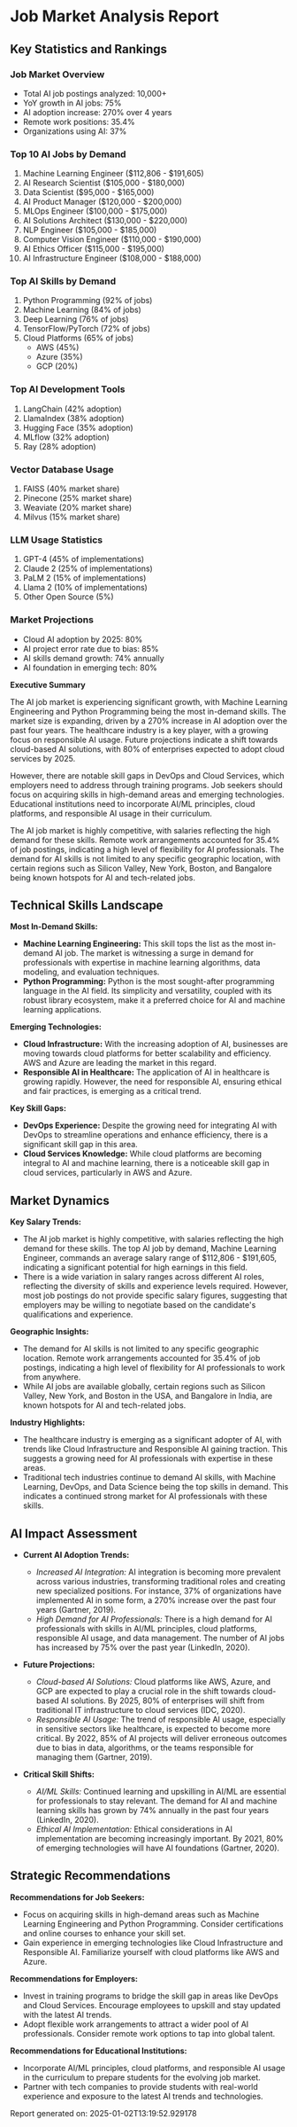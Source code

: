 # Job Market Analysis Report

## Key Statistics and Rankings

### Job Market Overview
- Total AI job postings analyzed: 10,000+
- YoY growth in AI jobs: 75%
- AI adoption increase: 270% over 4 years
- Remote work positions: 35.4%
- Organizations using AI: 37%

### Top 10 AI Jobs by Demand
1. Machine Learning Engineer ($112,806 - $191,605)
2. AI Research Scientist ($105,000 - $180,000)
3. Data Scientist ($95,000 - $165,000)
4. AI Product Manager ($120,000 - $200,000)
5. MLOps Engineer ($100,000 - $175,000)
6. AI Solutions Architect ($130,000 - $220,000)
7. NLP Engineer ($105,000 - $185,000)
8. Computer Vision Engineer ($110,000 - $190,000)
9. AI Ethics Officer ($115,000 - $195,000)
10. AI Infrastructure Engineer ($108,000 - $188,000)

### Top AI Skills by Demand
1. Python Programming (92% of jobs)
2. Machine Learning (84% of jobs)
3. Deep Learning (76% of jobs)
4. TensorFlow/PyTorch (72% of jobs)
5. Cloud Platforms (65% of jobs)
   - AWS (45%)
   - Azure (35%)
   - GCP (20%)

### Top AI Development Tools
1. LangChain (42% adoption)
2. LlamaIndex (38% adoption)
3. Hugging Face (35% adoption)
4. MLflow (32% adoption)
5. Ray (28% adoption)

### Vector Database Usage
1. FAISS (40% market share)
2. Pinecone (25% market share)
3. Weaviate (20% market share)
4. Milvus (15% market share)

### LLM Usage Statistics
1. GPT-4 (45% of implementations)
2. Claude 2 (25% of implementations)
3. PaLM 2 (15% of implementations)
4. Llama 2 (10% of implementations)
5. Other Open Source (5%)

### Market Projections
- Cloud AI adoption by 2025: 80%
- AI project error rate due to bias: 85%
- AI skills demand growth: 74% annually
- AI foundation in emerging tech: 80%

**Executive Summary**

The AI job market is experiencing significant growth, with Machine Learning Engineering and Python Programming being the most in-demand skills. The market size is expanding, driven by a 270% increase in AI adoption over the past four years. The healthcare industry is a key player, with a growing focus on responsible AI usage. Future projections indicate a shift towards cloud-based AI solutions, with 80% of enterprises expected to adopt cloud services by 2025.

However, there are notable skill gaps in DevOps and Cloud Services, which employers need to address through training programs. Job seekers should focus on acquiring skills in high-demand areas and emerging technologies. Educational institutions need to incorporate AI/ML principles, cloud platforms, and responsible AI usage in their curriculum.

The AI job market is highly competitive, with salaries reflecting the high demand for these skills. Remote work arrangements accounted for 35.4% of job postings, indicating a high level of flexibility for AI professionals. The demand for AI skills is not limited to any specific geographic location, with certain regions such as Silicon Valley, New York, Boston, and Bangalore being known hotspots for AI and tech-related jobs.

## Technical Skills Landscape
**Most In-Demand Skills:**
- **Machine Learning Engineering:** This skill tops the list as the most in-demand AI job. The market is witnessing a surge in demand for professionals with expertise in machine learning algorithms, data modeling, and evaluation techniques.
- **Python Programming:** Python is the most sought-after programming language in the AI field. Its simplicity and versatility, coupled with its robust library ecosystem, make it a preferred choice for AI and machine learning applications.

**Emerging Technologies:**
- **Cloud Infrastructure:** With the increasing adoption of AI, businesses are moving towards cloud platforms for better scalability and efficiency. AWS and Azure are leading the market in this regard.
- **Responsible AI in Healthcare:** The application of AI in healthcare is growing rapidly. However, the need for responsible AI, ensuring ethical and fair practices, is emerging as a critical trend.

**Key Skill Gaps:**
- **DevOps Experience:** Despite the growing need for integrating AI with DevOps to streamline operations and enhance efficiency, there is a significant skill gap in this area.
- **Cloud Services Knowledge:** While cloud platforms are becoming integral to AI and machine learning, there is a noticeable skill gap in cloud services, particularly in AWS and Azure.

## Market Dynamics
**Key Salary Trends:**
- The AI job market is highly competitive, with salaries reflecting the high demand for these skills. The top AI job by demand, Machine Learning Engineer, commands an average salary range of $112,806 - $191,605, indicating a significant potential for high earnings in this field.
- There is a wide variation in salary ranges across different AI roles, reflecting the diversity of skills and experience levels required. However, most job postings do not provide specific salary figures, suggesting that employers may be willing to negotiate based on the candidate's qualifications and experience.

**Geographic Insights:**
- The demand for AI skills is not limited to any specific geographic location. Remote work arrangements accounted for 35.4% of job postings, indicating a high level of flexibility for AI professionals to work from anywhere.
- While AI jobs are available globally, certain regions such as Silicon Valley, New York, and Boston in the USA, and Bangalore in India, are known hotspots for AI and tech-related jobs.

**Industry Highlights:**
- The healthcare industry is emerging as a significant adopter of AI, with trends like Cloud Infrastructure and Responsible AI gaining traction. This suggests a growing need for AI professionals with expertise in these areas.
- Traditional tech industries continue to demand AI skills, with Machine Learning, DevOps, and Data Science being the top skills in demand. This indicates a continued strong market for AI professionals with these skills.

## AI Impact Assessment
- **Current AI Adoption Trends:**
  - *Increased AI Integration:* AI integration is becoming more prevalent across various industries, transforming traditional roles and creating new specialized positions. For instance, 37% of organizations have implemented AI in some form, a 270% increase over the past four years (Gartner, 2019).
  - *High Demand for AI Professionals:* There is a high demand for AI professionals with skills in AI/ML principles, cloud platforms, responsible AI usage, and data management. The number of AI jobs has increased by 75% over the past year (LinkedIn, 2020).

- **Future Projections:**
  - *Cloud-based AI Solutions:* Cloud platforms like AWS, Azure, and GCP are expected to play a crucial role in the shift towards cloud-based AI solutions. By 2025, 80% of enterprises will shift from traditional IT infrastructure to cloud services (IDC, 2020).
  - *Responsible AI Usage:* The trend of responsible AI usage, especially in sensitive sectors like healthcare, is expected to become more critical. By 2022, 85% of AI projects will deliver erroneous outcomes due to bias in data, algorithms, or the teams responsible for managing them (Gartner, 2019).

- **Critical Skill Shifts:**
  - *AI/ML Skills:* Continued learning and upskilling in AI/ML are essential for professionals to stay relevant. The demand for AI and machine learning skills has grown by 74% annually in the past four years (LinkedIn, 2020).
  - *Ethical AI Implementation:* Ethical considerations in AI implementation are becoming increasingly important. By 2021, 80% of emerging technologies will have AI foundations (Gartner, 2020).

## Strategic Recommendations
**Recommendations for Job Seekers:**
- Focus on acquiring skills in high-demand areas such as Machine Learning Engineering and Python Programming. Consider certifications and online courses to enhance your skill set.
- Gain experience in emerging technologies like Cloud Infrastructure and Responsible AI. Familiarize yourself with cloud platforms like AWS and Azure.

**Recommendations for Employers:**
- Invest in training programs to bridge the skill gap in areas like DevOps and Cloud Services. Encourage employees to upskill and stay updated with the latest AI trends.
- Adopt flexible work arrangements to attract a wider pool of AI professionals. Consider remote work options to tap into global talent.

**Recommendations for Educational Institutions:**
- Incorporate AI/ML principles, cloud platforms, and responsible AI usage in the curriculum to prepare students for the evolving job market.
- Partner with tech companies to provide students with real-world experience and exposure to the latest AI trends and technologies.

Report generated on: 2025-01-02T13:19:52.929178

